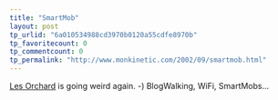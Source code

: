 ```yaml
---
title: "SmartMob"
layout: post
tp_urlid: "6a010534988cd3970b0120a55cdfe8970b"
tp_favoritecount: 0
tp_commentcount: 0
tp_permalink: "http://www.monkinetic.com/2002/09/smartmob.html"
---
```

<a href="http://www.decafbad.com/">Les Orchard</a> is going weird again. -) BlogWalking, WiFi, SmartMobs...

